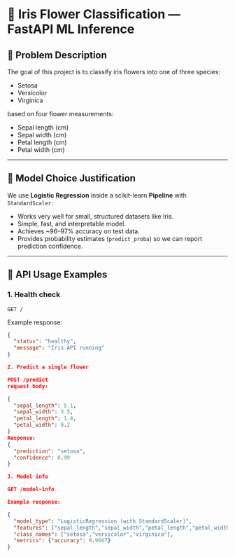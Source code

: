 # 🌸 Iris Flower Classification — FastAPI ML Inference

## 📝 Problem Description
The goal of this project is to classify iris flowers into one of three species:
- Setosa  
- Versicolor  
- Virginica  

based on four flower measurements:
- Sepal length (cm)  
- Sepal width (cm)  
- Petal length (cm)  
- Petal width (cm)  

---

## 🤖 Model Choice Justification
We use **Logistic Regression** inside a scikit-learn **Pipeline** with `StandardScaler`:
- Works very well for small, structured datasets like Iris.  
- Simple, fast, and interpretable model.  
- Achieves ~96–97% accuracy on test data.  
- Provides probability estimates (`predict_proba`) so we can report prediction confidence.  

---

## 📡 API Usage Examples

### 1. Health check
`GET /`  

Example response:
```json
{
  "status": "healthy",
  "message": "Iris API running"
}

2. Predict a single flower

POST /predict
request body:

{
  "sepal_length": 5.1,
  "sepal_width": 3.5,
  "petal_length": 1.4,
  "petal_width": 0.2
}
Response:
{
  "prediction": "setosa",
  "confidence": 0.99
}

3. Model info

GET /model-info

Example response:

{
  "model_type": "LogisticRegression (with StandardScaler)",
  "features": ["sepal_length","sepal_width","petal_length","petal_width"],
  "class_names": ["setosa","versicolor","virginica"],
  "metrics": {"accuracy": 0.9667}
}




